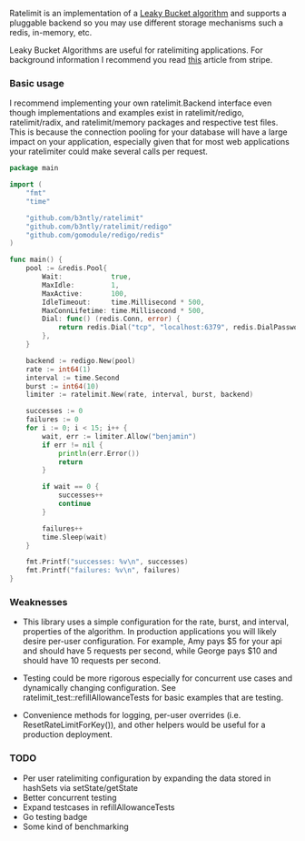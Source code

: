 Ratelimit is an implementation of a [Leaky Bucket algorithm](https://en.wikipedia.org/wiki/Leaky_bucket) and supports a pluggable backend so you may use different storage mechanisms such a redis, in-memory, etc.

Leaky Bucket Algorithms are useful for ratelimiting applications. For background 
information I recommend you read [this](https://stripe.com/blog/rate-limiters) article from stripe.

### Basic usage

I recommend implementing your own ratelimit.Backend interface even though implementations and examples exist in ratelimit/redigo, ratelimit/radix, and ratelimit/memory packages and respective test files. This is because the connection pooling for your database will have a large impact on your application, especially given that for most web applications your ratelimiter could make several calls per request.

```go
package main

import (
	"fmt"
	"time"

	"github.com/b3ntly/ratelimit"
	"github.com/b3ntly/ratelimit/redigo"
	"github.com/gomodule/redigo/redis"
)

func main() {
	pool := &redis.Pool{
		Wait:            true,
		MaxIdle:         1,
		MaxActive:       100,
		IdleTimeout:     time.Millisecond * 500,
		MaxConnLifetime: time.Millisecond * 500,
		Dial: func() (redis.Conn, error) {
			return redis.Dial("tcp", "localhost:6379", redis.DialPassword("password"), redis.DialDatabase(0))
		},
	}

	backend := redigo.New(pool)
	rate := int64(1)
	interval := time.Second
	burst := int64(10)
	limiter := ratelimit.New(rate, interval, burst, backend)

	successes := 0
	failures := 0
	for i := 0; i < 15; i++ {
		wait, err := limiter.Allow("benjamin")
		if err != nil {
			println(err.Error())
			return
		}

		if wait == 0 {
			successes++
			continue
		}

		failures++
		time.Sleep(wait)
	}

	fmt.Printf("successes: %v\n", successes)
	fmt.Printf("failures: %v\n", failures)
}
```

### Weaknesses 

* This library uses a simple configuration for the rate, burst, and interval, properties of the algorithm. In production applications you will likely desire per-user configuration. For example, Amy pays $5 for your api and should have 5 requests per second, while George pays $10 and should have 10 requests per second.

* Testing could be more rigorous especially for concurrent use cases and dynamically changing configuration. See ratelimit_test::refillAllowanceTests for basic examples that are testing.

* Convenience methods for logging, per-user overrides (i.e. ResetRateLimitForKey()), and other helpers would be useful for a production deployment.


### TODO

* Per user ratelimiting configuration by expanding the data stored in hashSets via setState/getState
* Better concurrent testing
* Expand testcases in refillAllowanceTests
* Go testing badge
* Some kind of benchmarking